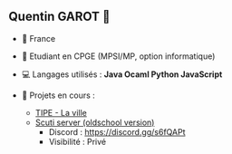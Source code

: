 ## Quentin GAROT 👋

* :round_pushpin: France
* :ledger: Etudiant en CPGE (MPSI/MP, option informatique)
* :computer: Langages utilisés : **Java Ocaml Python JavaScript**
* :file_folder: Projets en cours :

  * [TIPE - La ville](https://github.com/QGarot/tipe-la-ville)
  * [Scuti server (oldschool version)]()
    * Discord : https://discord.gg/s6fQAPt
    * Visibilité : Privé
